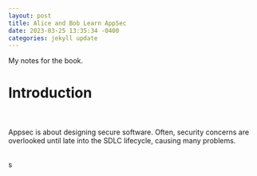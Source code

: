 ```yaml
---
layout: post
title: Alice and Bob Learn AppSec
date: 2023-03-25 13:35:34 -0400
categories: jekyll update
---
```


My notes for the book.

<h1>Introduction</h1>
<p>
<br><br>
Appsec is about designing secure software. Often, security concerns are overlooked until late into the SDLC lifecycle, causing many problems. 
<br><br>
</p>s

<!---
<h1></h1>
<p>
<br><br>
<br><br>
</p>
-->